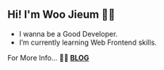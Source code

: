 ## Hi! I'm Woo Jieum 👋🏻
- I wanna be a Good Developer.
- I’m currently learning Web Frontend skills.

For More Info... **✍🏻 [BLOG](https://jieum.tistory.com/)**
